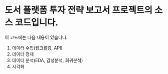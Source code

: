 # 도서 플랫폼 투자 전략 보고서 프로젝트의 소스 코드입니다.
이 코드에는 다음 내용이 있습니다.
1. 데이터 수집(웹크롤링, API)
2. 데이터 정제
3. 데이터 분석(EDA, 감성분석, 회귀분석)
4. 시각화
